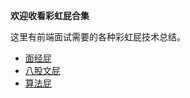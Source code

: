 **欢迎收看彩虹屁合集**

这里有前端面试需要的各种彩虹屁技术总结。

- [面经屁](Interview/README.md)
- [八股文屁](./Eight_legged_essay/README.md)
- [算法屁](Algorithm/README.md)
